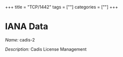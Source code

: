 +++
title = "TCP/1442"
tags = [""]
categories = [""]
+++

# IANA Data

_Name:_ cadis-2

_Description:_ Cadis License Management

